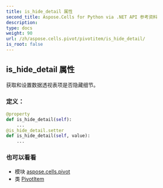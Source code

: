 ```yaml
---
title: is_hide_detail 属性
second_title: Aspose.Cells for Python via .NET API 参考资料
description:
type: docs
weight: 90
url: /zh/aspose.cells.pivot/pivotitem/is_hide_detail/
is_root: false
---
```

## is_hide_detail 属性

获取和设置数据透视表项是否隐藏细节。
### 定义：
```python
@property
def is_hide_detail(self):
    ...
@is_hide_detail.setter
def is_hide_detail(self, value):
    ...
```

### 也可以看看
* 模块 [aspose.cells.pivot](../../)
* 类 [PivotItem](/cells/python-net/zh/aspose.cells.pivot/pivotitem)
